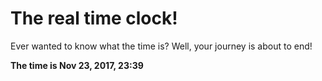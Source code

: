 # The real time clock!

Ever wanted to know what the time is? Well, your journey is about to end!

**The time is Nov 23, 2017, 23:39**
